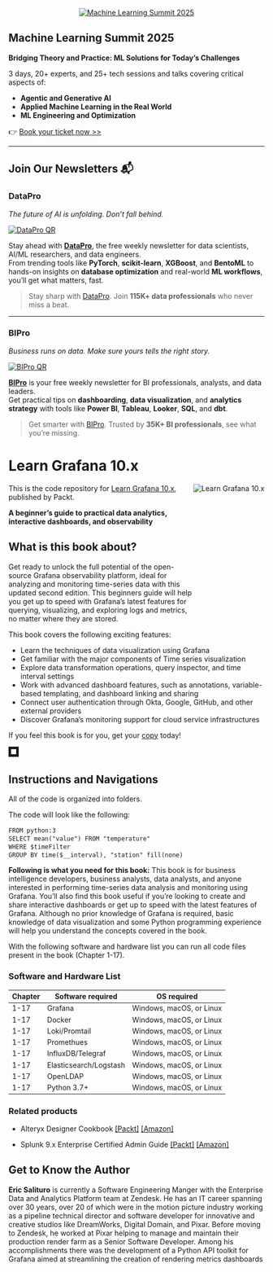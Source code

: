 <p align="center"><a href="https://packt.link/mlsumgh"><img src="https://static.packt-cdn.com/assets/images/ML Summit Banner v3 1200x627.png" alt="Machine Learning Summit 2025"/></a></p>

## Machine Learning Summit 2025
**Bridging Theory and Practice: ML Solutions for Today’s Challenges**

3 days, 20+ experts, and 25+ tech sessions and talks covering critical aspects of:
- **Agentic and Generative AI**
- **Applied Machine Learning in the Real World**
- **ML Engineering and Optimization**

👉 [Book your ticket now >>](https://packt.link/mlsumgh)

---

## Join Our Newsletters 📬

### DataPro  
*The future of AI is unfolding. Don’t fall behind.*

<p><a href="https://landing.packtpub.com/subscribe-datapronewsletter/?link_from_packtlink=yes"><img src="https://static.packt-cdn.com/assets/images/DataPro NL QR Code.png" alt="DataPro QR" width="150"/></a></p>

Stay ahead with [**DataPro**](https://landing.packtpub.com/subscribe-datapronewsletter/?link_from_packtlink=yes), the free weekly newsletter for data scientists, AI/ML researchers, and data engineers.  
From trending tools like **PyTorch**, **scikit-learn**, **XGBoost**, and **BentoML** to hands-on insights on **database optimization** and real-world **ML workflows**, you’ll get what matters, fast.

> Stay sharp with [DataPro](https://landing.packtpub.com/subscribe-datapronewsletter/?link_from_packtlink=yes). Join **115K+ data professionals** who never miss a beat.

---

### BIPro  
*Business runs on data. Make sure yours tells the right story.*

<p><a href="https://landing.packtpub.com/subscribe-bipro-newsletter/?link_from_packtlink=yes"><img src="https://static.packt-cdn.com/assets/images/BIPro NL QR Code.png" alt="BIPro QR" width="150"/></a></p>

[**BIPro**](https://landing.packtpub.com/subscribe-bipro-newsletter/?link_from_packtlink=yes) is your free weekly newsletter for BI professionals, analysts, and data leaders.  
Get practical tips on **dashboarding**, **data visualization**, and **analytics strategy** with tools like **Power BI**, **Tableau**, **Looker**, **SQL**, and **dbt**.

> Get smarter with [BIPro](https://landing.packtpub.com/subscribe-bipro-newsletter/?link_from_packtlink=yes). Trusted by **35K+ BI professionals**, see what you’re missing.

# Learn Grafana 10.x

<a href="https://www.packtpub.com/product/learn-grafana-10x-second-edition/9781803231082"><img src="https://m.media-amazon.com/images/W/MEDIAX_792452-T2/images/I/71kt+Q-vBWL._SL1500_.jpg" alt="Learn Grafana 10.x" height="256px" align="right"></a>

This is the code repository for [Learn Grafana 10.x](https://www.packtpub.com/product/learn-grafana-10x-second-edition/9781803231082), published by Packt.

**A beginner’s guide to practical data analytics, interactive dashboards, and observability**

## What is this book about?

Get ready to unlock the full potential of the open-source Grafana observability platform, ideal for analyzing and monitoring time-series data with this updated second edition. This beginners guide will help you get up to speed with Grafana’s latest features for querying, visualizing, and exploring logs and metrics, no matter where they are stored.

This book covers the following exciting features: 
* Learn the techniques of data visualization using Grafana
* Get familiar with the major components of Time series visualization
* Explore data transformation operations, query inspector, and time interval settings
* Work with advanced dashboard features, such as annotations, variable-based templating, and dashboard linking and sharing
* Connect user authentication through Okta, Google, GitHub, and other external providers
* Discover Grafana’s monitoring support for cloud service infrastructures


If you feel this book is for you, get your [copy](https://www.amazon.in/Learn-Grafana-10-x-interactive-observability/dp/1803231084/ref=sr_1_1?keywords=Learn+Grafana+10.x&sr=8-1) today!

<a href="https://www.packtpub.com/product/data-engineering-with-aws/9781800560413"><img src="https://raw.githubusercontent.com/PacktPublishing/GitHub/master/GitHub.png" alt="https://www.packtpub.com/" border="5" /></a>

## Instructions and Navigations
All of the code is organized into folders.

The code will look like the following:
```
FROM python:3
SELECT mean("value") FROM "temperature"
WHERE $timeFilter
GROUP BY time($__interval), "station" fill(none)
```
**Following is what you need for this book:**
This book is for business intelligence developers, business analysts, data analysts, and anyone interested in performing time-series data analysis and monitoring using Grafana. You’ll also find this book useful if you’re looking to create and share interactive dashboards or get up to speed with the latest features of Grafana. Although no prior knowledge of Grafana is required, basic knowledge of data visualization and some Python programming experience will help you understand the concepts covered in the book.

With the following software and hardware list you can run all code files present in the book (Chapter 1-17).

### Software and Hardware List

| Chapter  | Software required                                                                    | OS required                        |
| -------- | -------------------------------------------------------------------------------------| -----------------------------------|
|  	1-17	   |   	           Grafana                     			  | Windows, macOS, or Linux | 		
|  	1-17	   |   	                  Docker              			  | Windows, macOS, or Linux | 		
|  	1-17	   |  Loki/Promtail 	                                			  | Windows, macOS, or Linux | 		
|  	1-17	   | Promethues   	                                			  | Windows, macOS, or Linux | 		
|  	1-17	   |   	       InfluxDB/Telegraf                         			  | Windows, macOS, or Linux | 		
|  	1-17	   |   	                        Elasticsearch/Logstash        			  | Windows, macOS, or Linux | 		
|  	1-17	   |   	             OpenLDAP                   			  | Windows, macOS, or Linux | 		
|  	1-17	   |   	                     Python 3.7+           			  | Windows, macOS, or Linux |


### Related products <Other books you may enjoy>
* Alteryx Designer Cookbook  [[Packt]](https://www.packtpub.com/product/alteryx-designer-cookbook/9781804615089) [[Amazon]](https://www.amazon.in/Alteryx-Designer-Cookbook-transform-productivity/dp/1804615080/ref=sr_1_1?keywords=Alteryx+Designer+Cookbook&sr=8-1)
  
* Splunk 9.x Enterprise Certified Admin Guide  [[Packt]](https://www.packtpub.com/product/splunk-9x-enterprise-certified-admin-guide/9781803230238) [[Amazon]](https://www.amazon.in/Splunk-Enterprise-Certified-Admin-Guide/dp/1803230231/ref=tmm_pap_swatch_0?_encoding=UTF8&sr=8-1)
  
## Get to Know the Author
**Eric Salituro** is currently a Software Engineering Manger with the Enterprise Data and Analytics Platform team at Zendesk. He has an IT career spanning over 30 years, over 20 of which were in the motion picture industry working as a pipeline technical director and software developer for innovative and creative studios like DreamWorks, Digital Domain, and Pixar. Before moving to Zendesk, he worked at Pixar helping to manage and maintain their production render farm as a Senior Software Developer. Among his accomplishments there was the development of a Python API toolkit for Grafana aimed at streamlining the creation of rendering metrics dashboards
